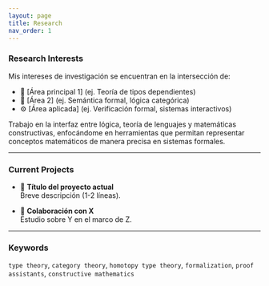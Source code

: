 ```yaml
---
layout: page
title: Research
nav_order: 1
---
```


### Research Interests

Mis intereses de investigación se encuentran en la intersección de:

- 📐 [Área principal 1] (ej. Teoría de tipos dependientes)
- 🧠 [Área 2] (ej. Semántica formal, lógica categórica)
- ⚙️ [Área aplicada] (ej. Verificación formal, sistemas interactivos)

Trabajo en la interfaz entre lógica, teoría de lenguajes y matemáticas constructivas, enfocándome en herramientas que permitan representar conceptos matemáticos de manera precisa en sistemas formales.

---

### Current Projects

- 🧪 **Título del proyecto actual**  
  Breve descripción (1-2 líneas).

- 🔎 **Colaboración con X**  
  Estudio sobre Y en el marco de Z.

---

### Keywords

`type theory`, `category theory`, `homotopy type theory`, `formalization`, `proof assistants`, `constructive mathematics`
